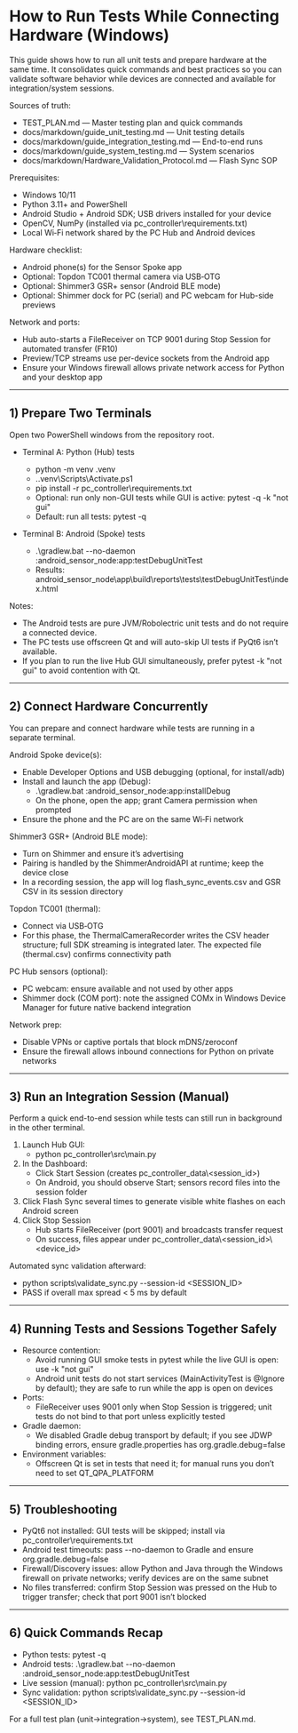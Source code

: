 # How to Run Tests While Connecting Hardware (Windows)

This guide shows how to run all unit tests and prepare hardware at the same time. It consolidates quick commands and
best practices so you can validate software behavior while devices are connected and available for integration/system
sessions.

Sources of truth:

- TEST_PLAN.md — Master testing plan and quick commands
- docs/markdown/guide_unit_testing.md — Unit testing details
- docs/markdown/guide_integration_testing.md — End-to-end runs
- docs/markdown/guide_system_testing.md — System scenarios
- docs/markdown/Hardware_Validation_Protocol.md — Flash Sync SOP

Prerequisites:

- Windows 10/11
- Python 3.11+ and PowerShell
- Android Studio + Android SDK; USB drivers installed for your device
- OpenCV, NumPy (installed via pc_controller\requirements.txt)
- Local Wi‑Fi network shared by the PC Hub and Android devices

Hardware checklist:

- Android phone(s) for the Sensor Spoke app
- Optional: Topdon TC001 thermal camera via USB‑OTG
- Optional: Shimmer3 GSR+ sensor (Android BLE mode)
- Optional: Shimmer dock for PC (serial) and PC webcam for Hub-side previews

Network and ports:

- Hub auto-starts a FileReceiver on TCP 9001 during Stop Session for automated transfer (FR10)
- Preview/TCP streams use per-device sockets from the Android app
- Ensure your Windows firewall allows private network access for Python and your desktop app

---

## 1) Prepare Two Terminals

Open two PowerShell windows from the repository root.

- Terminal A: Python (Hub) tests
    - python -m venv .venv
    - .\.venv\Scripts\Activate.ps1
    - pip install -r pc_controller\requirements.txt
    - Optional: run only non-GUI tests while GUI is active: pytest -q -k "not gui"
    - Default: run all tests: pytest -q

- Terminal B: Android (Spoke) tests
    - .\gradlew.bat --no-daemon :android_sensor_node:app:testDebugUnitTest
    - Results: android_sensor_node\app\build\reports\tests\testDebugUnitTest\index.html

Notes:

- The Android tests are pure JVM/Robolectric unit tests and do not require a connected device.
- The PC tests use offscreen Qt and will auto-skip UI tests if PyQt6 isn’t available.
- If you plan to run the live Hub GUI simultaneously, prefer pytest -k "not gui" to avoid contention with Qt.

---

## 2) Connect Hardware Concurrently

You can prepare and connect hardware while tests are running in a separate terminal.

Android Spoke device(s):

- Enable Developer Options and USB debugging (optional, for install/adb)
- Install and launch the app (Debug):
    - .\gradlew.bat :android_sensor_node:app:installDebug
    - On the phone, open the app; grant Camera permission when prompted
- Ensure the phone and the PC are on the same Wi‑Fi network

Shimmer3 GSR+ (Android BLE mode):

- Turn on Shimmer and ensure it’s advertising
- Pairing is handled by the ShimmerAndroidAPI at runtime; keep the device close
- In a recording session, the app will log flash_sync_events.csv and GSR CSV in its session directory

Topdon TC001 (thermal):

- Connect via USB‑OTG
- For this phase, the ThermalCameraRecorder writes the CSV header structure; full SDK streaming is integrated later. The
  expected file (thermal.csv) confirms connectivity path

PC Hub sensors (optional):

- PC webcam: ensure available and not used by other apps
- Shimmer dock (COM port): note the assigned COMx in Windows Device Manager for future native backend integration

Network prep:

- Disable VPNs or captive portals that block mDNS/zeroconf
- Ensure the firewall allows inbound connections for Python on private networks

---

## 3) Run an Integration Session (Manual)

Perform a quick end-to-end session while tests can still run in background in the other terminal.

1. Launch Hub GUI:
    - python pc_controller\src\main.py
2. In the Dashboard:
    - Click Start Session (creates pc_controller_data\\<session_id>)
    - On Android, you should observe Start; sensors record files into the session folder
3. Click Flash Sync several times to generate visible white flashes on each Android screen
4. Click Stop Session
    - Hub starts FileReceiver (port 9001) and broadcasts transfer request
    - On success, files appear under pc_controller_data\\<session_id>\\<device_id>

Automated sync validation afterward:

- python scripts\validate_sync.py --session-id <SESSION_ID>
- PASS if overall max spread < 5 ms by default

---

## 4) Running Tests and Sessions Together Safely

- Resource contention:
    - Avoid running GUI smoke tests in pytest while the live GUI is open: use -k "not gui"
    - Android unit tests do not start services (MainActivityTest is @Ignore by default); they are safe to run while the
      app is open on devices
- Ports:
    - FileReceiver uses 9001 only when Stop Session is triggered; unit tests do not bind to that port unless explicitly
      tested
- Gradle daemon:
    - We disabled Gradle debug transport by default; if you see JDWP binding errors, ensure gradle.properties has
      org.gradle.debug=false
- Environment variables:
    - Offscreen Qt is set in tests that need it; for manual runs you don’t need to set QT_QPA_PLATFORM

---

## 5) Troubleshooting

- PyQt6 not installed: GUI tests will be skipped; install via pc_controller\requirements.txt
- Android test timeouts: pass --no-daemon to Gradle and ensure org.gradle.debug=false
- Firewall/Discovery issues: allow Python and Java through the Windows firewall on private networks; verify devices are
  on the same subnet
- No files transferred: confirm Stop Session was pressed on the Hub to trigger transfer; check that port 9001 isn’t
  blocked

---

## 6) Quick Commands Recap

- Python tests: pytest -q
- Android tests: .\gradlew.bat --no-daemon :android_sensor_node:app:testDebugUnitTest
- Live session (manual): python pc_controller\src\main.py
- Sync validation: python scripts\validate_sync.py --session-id <SESSION_ID>

For a full test plan (unit→integration→system), see TEST_PLAN.md.
